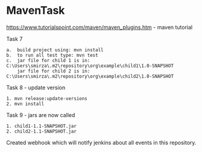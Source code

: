 # MavenTask

https://www.tutorialspoint.com/maven/maven_plugins.htm - maven tutorial

Task 7

    a.  build project using: mvn install
    b.  to run all test type: mvn test
    c.  jar file for child 1 is in: C:\Users\smirza\.m2\repository\org\example\child1\1.0-SNAPSHOT
        jar file for child 2 is in: C:\Users\smirza\.m2\repository\org\example\child2\1.0-SNAPSHOT


Task 8 - update version

    1. mvn release:update-versions
    2. mvn install
    
Task 9 - jars are now called

    1. child1-1.1-SNAPSHOT.jar
    2. child2-1.1-SNAPSHOT.jar



Created webhook which will notify jenkins about all events in this repository.
